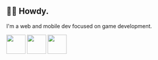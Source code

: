 ## 👋🏽 Howdy.
I'm a web and mobile dev focused on game development.

[<img src="https://upload.wikimedia.org/wikipedia/commons/9/99/Unofficial_JavaScript_logo_2.svg" height="50px" width="50px" />][javascript] [<img src="https://48pedia.org/images/8/8e/Lua-logo.svg" height="50px" width="50px" />][lua] [<img src="https://cdn.discordapp.com/attachments/827000766643437650/1118618970367479818/Swift_logo_color.svg" height="50px" width="50px" />][swift]

[typescript]: https://typescriptlang.org
[javascript]: https://developer.mozilla.org/en-US/docs/Web/JavaScript
[fennel]: https://fennel-lang.org
[lua]: https://www.lua.org/
[php]: https://php.net

[swift]: https://swift.org
[c]: https://en.cppreference.com/w/c
[zig]: https://ziglang.org
[odin]: https://odin-lang.org
[nim]: https://nim-lang.org
[cpp]: https://en.cppreference.com
[raku]: https://raku.org
[nelua]: https://nelua.io/
[janet]: https://www.janet-lang.org/
[haxe]: https://haxe.org
[webassembly]: https://webassembly.org/
[assemblyscript]: https://www.assemblyscript.org/
[rust]: https://rust-lang.org
[elisp]: https://www.gnu.org/software/emacs/manual/html_node/elisp/
[kotlin]: https://kotlinlang.org/
[clojure]: https://clojure.org/
[clojurescript]: https://clojurescript.org/
[godot]: https://godotengine.org
[construct]: https://construct.net
[python]: https://www.python.org/
[ruby]: https://www.ruby-lang.org/en/
[txr]: http://nongnu.org/txr
[lisp]: https://common-lisp.net/
[red]: http://red-lang.org
[racket]: https://racket-lang.org

